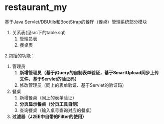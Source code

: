 # restaurant_my
基于Java Servlet/DBUtils和BootStrap的餐厅（餐桌）管理系统部分模块

1. 关系表(见src下的table.sql)
   1. 管理员表
   2. 餐桌表
   
2.包括的功能：
   1. 管理员
      1. **新增管理员（基于jQuery的自制表单验证，基于SmartUpload同步上传文件、基于Servlet的验证码）**
      2. 修改管理员（同上的表单验证、基于Servlet的验证码）
   2. 餐桌
      1. 新增餐桌（同上的表单验证）
      2. **分页显示餐桌（分页工具自制）**
      3. 查询餐桌（输入桌号查询对应的餐桌）
   3. **过滤器（J2EE中自带的Filter的使用）**
